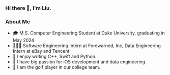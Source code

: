 ### Hi there 👋, I'm Liu.
### About Me
- 🎓 M.S. Computer Engineering Student at Duke University, graduating in May 2024
- 👩🏻‍💻 Software Engineering Intern at Forewarned, Inc, Data Engineering Intern at eBay and Tencent
- 🌉 I enjoy writing C++, Swift and Python.
- 🌄 I have big passion for iOS development and data engineering.
- 🥳 I am the golf player in our college team.
### 
<!--
**LiuSuen/LiuSuen** is a ✨ _special_ ✨ repository because its `README.md` (this file) appears on your GitHub profile.

Here are some ideas to get you started:

- 🔭 I’m currently working on ...
- 🌱 I’m currently learning ...
- 👯 I’m looking to collaborate on ...
- 🤔 I’m looking for help with ...
- 💬 Ask me about ...
- 📫 How to reach me: ...
- 😄 Pronouns: ...
- ⚡ Fun fact: ...
-->
